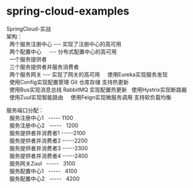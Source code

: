 # spring-cloud-examples
SpringCloud-实战  
架构：  
&nbsp;&nbsp;两个服务注册中心 --- 实现了注册中心的高可用  
&nbsp;&nbsp;两个配置中心     --- 分布式配置中心的高可用  
&nbsp;&nbsp;一个服务提供者  
&nbsp;&nbsp;三个服务提供者并服务消费者  
&nbsp;&nbsp;两个服务网关 --- 实现了网关的高可用  
&nbsp;&nbsp;使用Eureka实现服务发现  
&nbsp;&nbsp;使用Config实现配置管理  Git 仓库存储 支持热更新    
&nbsp;&nbsp;使用Bus实现消息总线 RabbitMQ  实现配置热更新
&nbsp;&nbsp;使用Hystrix实现断路器  
&nbsp;&nbsp;使用Zuul实现智能路由   
&nbsp;&nbsp;使用Feign实现微服务调用 支持软负载均衡  

服务端口分配：  
&nbsp;&nbsp;服务注册中心1   -----   1100  
&nbsp;&nbsp;服务注册中心2   -----   1200  
&nbsp;&nbsp;服务提供者并消费者1 -----2100  
&nbsp;&nbsp;服务提供者并消费者2 -----2200  
&nbsp;&nbsp;服务提供者并消费者3 -----2300  
&nbsp;&nbsp;服务提供者并消费者4 -----2400  
&nbsp;&nbsp;服务网关Zuul    -----   3100  
&nbsp;&nbsp;服务配置中心1   -----   4100  
&nbsp;&nbsp;服务配置中心2   -----   4200  
 
